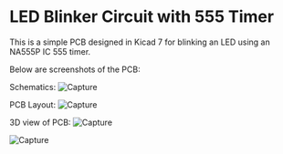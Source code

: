# LED Blinker Circuit with 555 Timer

This is a simple PCB designed in Kicad 7 for blinking an LED using an NA555P IC 555 timer. 

Below are screenshots of the PCB:

Schematics:
![Capture](https://github.com/user-attachments/assets/180bff34-43da-4dd7-a495-18f83ce73342)

PCB Layout:
![Capture](https://github.com/user-attachments/assets/ba44843a-3e8b-44b1-8a32-7378b4bcdc73)

3D view of PCB:
![Capture](https://github.com/user-attachments/assets/baedefb5-0726-477c-ba66-e3a9226e93d6)

![Capture](https://github.com/user-attachments/assets/5fe9dd98-db4d-48dc-9927-d92931db8f36)
